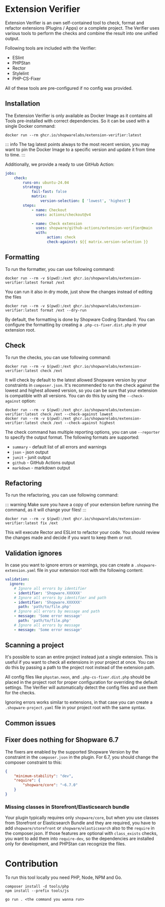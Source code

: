 # Extension Verifier

Extension Verifier is an own self-contained tool to check, format and refactor extensions (Plugins / Apps) or a complete project. The Verifier uses various tools to perform the checks and combine the result into one unified output.

Following tools are included with the Verifier:

- ESlint
- PHPStan
- Rector
- Stylelint
- PHP-CS-Fixer

All of these tools are pre-configured if no config was provided.

## Installation

The Extension Verifier is only available as Docker Image as it contains all Tools pre-installed with correct dependencies. So it can be used with a single Docker command:

```shell
docker run --rm ghcr.io/shopwarelabs/extension-verifier:latest
```

::: info
The tag latest points always to the most recent version, you may want to pin the Docker Image to a specific version and update it from time to time.
:::

Additionally, we provide a ready to use GitHub Action:

```yaml
jobs:
    check:
        runs-on: ubuntu-24.04
        strategy:
            fail-fast: false
            matrix:
                version-selection: [ 'lowest', 'highest']
        steps:
            - name: Checkout
              uses: actions/checkout@v4

            - name: Check extension
              uses: shopware/github-actions/extension-verifier@main
              with:
                   action: check
                   check-against: ${{ matrix.version-selection }}
```

## Formatting

To run the formatter, you can use following command:

```shell
docker run --rm -v $(pwd):/ext ghcr.io/shopwarelabs/extension-verifier:latest format /ext
```

You can run it also in dry mode, just show the changes instead of editing the files

```shell
docker run --rm -v $(pwd):/ext ghcr.io/shopwarelabs/extension-verifier:latest format /ext --dry-run
```

By default, the formatting is done by Shopware Coding Standard. You can configure the formatting by creating a `.php-cs-fixer.dist.php` in your extension root.

## Check

To run the checks, you can use following command:

```shell
docker run --rm -v $(pwd):/ext ghcr.io/shopwarelabs/extension-verifier:latest check /ext
```

It will check by default to the latest allowed Shopware version by your constraints in `composer.json`. It's recommended to run the check against the lowest and highest allowed version, so you can be sure that your extension is compatible with all versions. You can do this by using the `--check-against` option:

```shell
docker run --rm -v $(pwd):/ext ghcr.io/shopwarelabs/extension-verifier:latest check /ext --check-against lowest
docker run --rm -v $(pwd):/ext ghcr.io/shopwarelabs/extension-verifier:latest check /ext --check-against highest
```

The check command has multiple reporting options, you can use `--reporter` to specify the output format. The following formats are supported:

- `summary` - default list of all errors and warnings
- `json` - json output
- `junit` - junit output
- `github` - GitHub Actions output
- `markdown` - markdown output

## Refactoring

To run the refactoring, you can use following command:

::: warning
Make sure you have a copy of your extension before running the command, as it will change your files!
:::

```shell
docker run --rm -v $(pwd):/ext ghcr.io/shopwarelabs/extension-verifier:latest fix /ext
```

This will execute Rector and ESLint to refactor your code. You should review the changes made and decide if you want to keep them or not.

## Validation ignores

In case you want to ignore errors or warnings, you can create a `.shopware-extension.yaml` file in your extension root with the following content:

```yaml
validation:
  ignore:
    # Ignore all errors by identifier
    - identifier: 'Shopware.XXXXXX'
    # Ignore all errors by identifier and path
    - identifier: 'Shopware.XXXXXX'
      path: 'path/to/file.php'
    # Ignore all errors by message and path
    - message: 'Some error message'
      path: 'path/to/file.php'
    # Ignore all errors by message
    - message: 'Some error message'
```

## Scanning a project

It's possible to scan an entire project instead just a single extension. This is useful if you want to check all extensions in your project at once. You can do this by passing a path to the project root instead of the extension path.

All config files like `phpstan.neon`, and `.php-cs-fixer.dist.php` should be placed in the project root for proper configuration for overriding the default settings. The Verifier will automatically detect the config files and use them for the checks.

Ignoring errors works similar to extensions, in that case you can create a `.shopware-project.yaml` file in your project root with the same syntax.

## Common issues

## Fixer does nothing for Shopware 6.7

The fixers are enabled by the supported Shopware Version by the constraint in the `composer.json` in the plugin. For 6.7, you should change the composer constraint to this:

```json
{
    "minimum-stability": "dev",
    "require": {
        "shopware/core": "~6.7.0"
    }
}
```

### Missing classes in Storefront/Elasticsearch bundle

Your plugin typically requires only `shopware/core`, but when you use classes from Storefront or Elasticsearch Bundle and they are required, you have to add `shopware/storefront` or `shopware/elasticsearch` also to the `require` in the composer.json. If those features are optional with `class_exists` checks, you want to add them into `require-dev`, so the dependencies are installed only for development, and PHPStan can recognize the files.



# Contribution

To run this tool locally you need PHP, Node, NPM and Go.

```shell
composer install -d tools/php
npm install --prefix tools/js

go run . <the command you wanna run>
```
